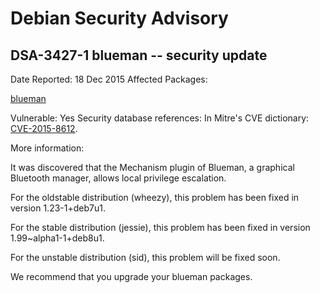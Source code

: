 
Debian Security Advisory
========================


DSA-3427-1 blueman -- security update
-------------------------------------



Date Reported:
18 Dec 2015
Affected Packages:

[blueman](https://packages.debian.org/src:blueman)

Vulnerable:
Yes
Security database references:
In Mitre's CVE dictionary: [CVE-2015-8612](https://security-tracker.debian.org/tracker/CVE-2015-8612).  

More information:

It was discovered that the Mechanism plugin of Blueman, a graphical
Bluetooth manager, allows local privilege escalation.


For the oldstable distribution (wheezy), this problem has been fixed
in version 1.23-1+deb7u1.


For the stable distribution (jessie), this problem has been fixed in
version 1.99~alpha1-1+deb8u1.


For the unstable distribution (sid), this problem will be fixed soon.


We recommend that you upgrade your blueman packages.





